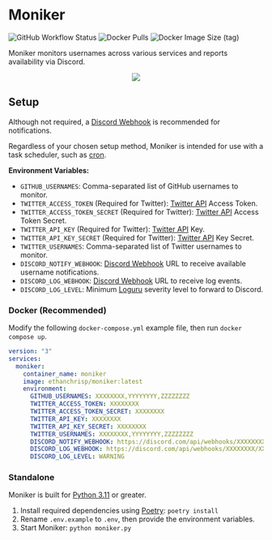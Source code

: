 # Moniker

![GitHub Workflow Status](https://img.shields.io/github/actions/workflow/status/EthanC/Moniker/main.yml?branch=main) ![Docker Pulls](https://img.shields.io/docker/pulls/ethanchrisp/moniker?label=Docker%20Pulls) ![Docker Image Size (tag)](https://img.shields.io/docker/image-size/ethanchrisp/moniker/latest?label=Docker%20Image%20Size)

Moniker monitors usernames across various services and reports availability via Discord.

<p align="center">
    <img src="https://i.imgur.com/yXmhUhq.png" draggable="false">
</p>

## Setup

Although not required, a [Discord Webhook](https://support.discord.com/hc/en-us/articles/228383668-Intro-to-Webhooks) is recommended for notifications.

Regardless of your chosen setup method, Moniker is intended for use with a task scheduler, such as [cron](https://crontab.guru/).

**Environment Variables:**

-   `GITHUB_USERNAMES`: Comma-separated list of GitHub usernames to monitor.
-   `TWITTER_ACCESS_TOKEN` (Required for Twitter): [Twitter API](https://developer.twitter.com/en/docs/twitter-api) Access Token.
-   `TWITTER_ACCESS_TOKEN_SECRET` (Required for Twitter): [Twitter API](https://developer.twitter.com/en/docs/twitter-api) Access Token Secret.
-   `TWITTER_API_KEY` (Required for Twitter): [Twitter API](https://developer.twitter.com/en/docs/twitter-api) Key.
-   `TWITTER_API_KEY_SECRET` (Required for Twitter): [Twitter API](https://developer.twitter.com/en/docs/twitter-api) Key Secret.
-   `TWITTER_USERNAMES`: Comma-separated list of Twitter usernames to monitor.
-   `DISCORD_NOTIFY_WEBHOOK`: [Discord Webhook](https://support.discord.com/hc/en-us/articles/228383668-Intro-to-Webhooks) URL to receive available username notifications.
-   `DISCORD_LOG_WEBHOOK`: [Discord Webhook](https://support.discord.com/hc/en-us/articles/228383668-Intro-to-Webhooks) URL to receive log events.
-   `DISCORD_LOG_LEVEL`: Minimum [Loguru](https://loguru.readthedocs.io/en/stable/api/logger.html) severity level to forward to Discord.

### Docker (Recommended)

Modify the following `docker-compose.yml` example file, then run `docker compose up`.

```yml
version: "3"
services:
  moniker:
    container_name: moniker
    image: ethanchrisp/moniker:latest
    environment:
      GITHUB_USERNAMES: XXXXXXXX,YYYYYYYY,ZZZZZZZZ
      TWITTER_ACCESS_TOKEN: XXXXXXXX
      TWITTER_ACCESS_TOKEN_SECRET: XXXXXXXX
      TWITTER_API_KEY: XXXXXXXX
      TWITTER_API_KEY_SECRET: XXXXXXXX
      TWITTER_USERNAMES: XXXXXXXX,YYYYYYYY,ZZZZZZZZ
      DISCORD_NOTIFY_WEBHOOK: https://discord.com/api/webhooks/XXXXXXXX/XXXXXXXX
      DISCORD_LOG_WEBHOOK: https://discord.com/api/webhooks/XXXXXXXX/XXXXXXXX
      DISCORD_LOG_LEVEL: WARNING
```

### Standalone

Moniker is built for [Python 3.11](https://www.python.org/) or greater.

1. Install required dependencies using [Poetry](https://python-poetry.org/): `poetry install`
2. Rename `.env.example` to `.env`, then provide the environment variables.
3. Start Moniker: `python moniker.py`
